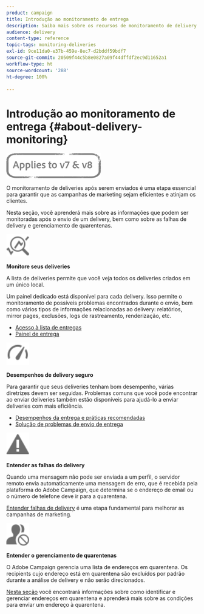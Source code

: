 ```yaml
---
product: campaign
title: Introdução ao monitoramento de entrega
description: Saiba mais sobre os recursos de monitoramento de delivery do Campaign Classic.
audience: delivery
content-type: reference
topic-tags: monitoring-deliveries
exl-id: 9ce11da0-e37b-459e-8ec7-d2bddf59bdf7
source-git-commit: 20509f44c5b8e0827a09f44dffdf2ec9d11652a1
workflow-type: ht
source-wordcount: '288'
ht-degree: 100%

---
```


# Introdução ao monitoramento de entrega {#about-delivery-monitoring}

![](../../assets/common.svg)

O monitoramento de deliveries após serem enviados é uma etapa essencial para garantir que as campanhas de marketing sejam eficientes e atinjam os clientes.

Nesta seção, você aprenderá mais sobre as informações que podem ser monitoradas após o envio de um delivery, bem como sobre as falhas de delivery e gerenciamento de quarentenas.

<img src="assets/do-not-localize/icon_monitor.svg" width="60px">

**Monitore seus deliveries**

A lista de deliveries permite que você veja todos os deliveries criados em um único local.

Um painel dedicado está disponível para cada delivery. Isso permite o monitoramento de possíveis problemas encontrados durante o envio, bem como vários tipos de informações relacionadas ao delivery: relatórios, mirror pages, exclusões, logs de rastreamento, renderização, etc.

* [Acesso à lista de entregas](list-of-deliveries.md)
* [Painel de entrega](delivery-dashboard.md)

<img src="assets/do-not-localize/icon_guidelines.svg" width="60px">

**Desempenhos de delivery seguro**

Para garantir que seus deliveries tenham bom desempenho, várias diretrizes devem ser seguidas. Problemas comuns que você pode encontrar ao enviar deliveries também estão disponíveis para ajudá-lo a enviar deliveries com mais eficiência.

* [Desempenhos da entrega e práticas recomendadas](delivery-performances.md)
* [Solução de problemas de envio de entrega](delivery-troubleshooting.md)

<img src="assets/do-not-localize/icon_failure.svg" width="60px">

**Entender as falhas do delivery**

Quando uma mensagem não pode ser enviada a um perfil, o servidor remoto envia automaticamente uma mensagem de erro, que é recebida pela plataforma do Adobe Campaign, que determina se o endereço de email ou o número de telefone deve ir para a quarentena.

[Entender falhas de delivery](understanding-delivery-failures.md) é uma etapa fundamental para melhorar as campanhas de marketing.

<img src="assets/do-not-localize/icon_quarantine.svg" width="60px">

**Entender o gerenciamento de quarentenas**

O Adobe Campaign gerencia uma lista de endereços em quarentena. Os recipients cujo endereço está em quarentena são excluídos por padrão durante a análise de delivery e não serão direcionados.

[Nesta seção](understanding-quarantine-management.md) você encontrará informações sobre como identificar e gerenciar endereços em quarentena e aprenderá mais sobre as condições para enviar um endereço à quarentena.
